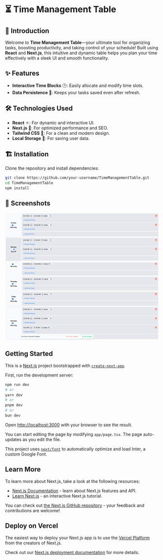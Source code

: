# ⏳ Time Management Table

## 🚀 Introduction
Welcome to **Time Management Table**—your ultimate tool for organizing tasks, boosting productivity, and taking control of your schedule! Built using **React** and **Next.js**, this intuitive and dynamic table helps you plan your time effectively with a sleek UI and smooth functionality.

## ✨ Features
- **Interactive Time Blocks** 🕒: Easily allocate and modify time slots.
- **Data Persistence** 🔄: Keeps your tasks saved even after refresh.

## 🛠️ Technologies Used
- **React** ⚛️: For dynamic and interactive UI.
- **Next.js** 🚀: For optimized performance and SEO.
- **Tailwind CSS** 🎨: For a clean and modern design.
- **Local Storage** 💾: For saving user data.

## 🏗️ Installation
Clone the repository and install dependencies:
```bash
git clone https://github.com/your-username/TimeManagementTable.git
cd TimeManagementTable
npm install
```

## 📸 Screenshots
<img src="Screenshots/Screenshot%202025-05-01%20160333.png">
<img src="Screenshots/Screenshot%202025-05-01%20160413.png">


## Getting Started

This is a [Next.js](https://nextjs.org/) project bootstrapped with [`create-next-app`](https://github.com/vercel/next.js/tree/canary/packages/create-next-app).

First, run the development server:

```bash
npm run dev
# or
yarn dev
# or
pnpm dev
# or
bun dev
```

Open [http://localhost:3000](http://localhost:3000) with your browser to see the result.

You can start editing the page by modifying `app/page.tsx`. The page auto-updates as you edit the file.

This project uses [`next/font`](https://nextjs.org/docs/basic-features/font-optimization) to automatically optimize and load Inter, a custom Google Font.

## Learn More

To learn more about Next.js, take a look at the following resources:

- [Next.js Documentation](https://nextjs.org/docs) - learn about Next.js features and API.
- [Learn Next.js](https://nextjs.org/learn) - an interactive Next.js tutorial.

You can check out [the Next.js GitHub repository](https://github.com/vercel/next.js/) - your feedback and contributions are welcome!

## Deploy on Vercel

The easiest way to deploy your Next.js app is to use the [Vercel Platform](https://vercel.com/new?utm_medium=default-template&filter=next.js&utm_source=create-next-app&utm_campaign=create-next-app-readme) from the creators of Next.js.

Check out our [Next.js deployment documentation](https://nextjs.org/docs/deployment) for more details.


